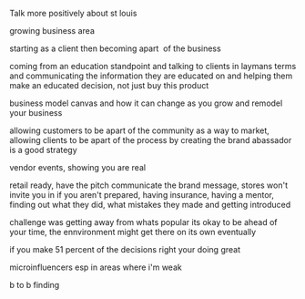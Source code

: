 Talk more positively about st louis

growing business area

starting as a client then becoming apart  of the business

coming from an education standpoint and talking to clients in laymans terms and communicating the information they are educated on and helping them make an educated decision, not just buy this product

business model canvas and how it can change as you grow and remodel your business

allowing customers to be apart of the community as a way to market, allowing clients to be apart of the process by creating the brand abassador is a good strategy

vendor events, showing you are real

retail ready, have the pitch communicate the brand message, stores won't invite you in if you aren't prepared, having insurance, having a mentor, finding out what they did, what mistakes they made and getting introduced

challenge was getting away from whats popular
its okay to be ahead of your time, the ennvironment might get there on its own eventually

if you make 51 percent of the decisions right your doing great

microinfluencers esp in areas where i'm weak

b to b finding 